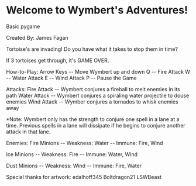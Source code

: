 # Welcome to Wymbert's Adventures!
Basic pygame

Created By: James Fagan

Tortoise's are invading! Do you have what it takes to stop them in time?

If 3 tortoises get through, it's GAME OVER.

How-to-Play:
Arrow Keys -- Move Wymbert up and down
Q -- Fire Attack
W -- Water Attack
E -- Wind Attack
P -- Pause the Game


Attacks:
Fire Attack -- Wymbert conjures a fireball to melt enemies in its path
Water Attack -- Wymbert conjures a spiraling water projectile to douse enemies
Wind Attack -- Wymber conjures a tornados to whisk enemies away

*Note: Wymbert only has the strength to conjure one spell in a lane at a time.
	Previous spells in a lane will dissipate if he begins to conjure another attack in that lane.


Enemies:
Fire Minions -- Weakness: Water
	     -- Immune: Fire, Wind

Ice Minions -- Weakness: Fire
	    -- Immune: Water, Wind

Dust Minions -- Weakness: Wind
	     -- Immune: Fire, Water


Special thanks for artwork:
edalhoff345
Boltdragon21
LSWBeast

